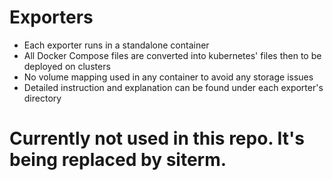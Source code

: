 # Exporters
- Each exporter runs in a standalone container
- All Docker Compose files are converted into kubernetes' files then to be deployed on clusters
- No volume mapping used in any container to avoid any storage issues   
- Detailed instruction and explanation can be found under each exporter's directory
  
# Currently not used in this repo. It's being replaced by siterm.